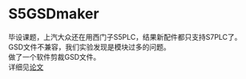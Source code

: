 # S5GSDmaker
毕设课题，上汽大众还在用西门子S5PLC，结果新配件都只支持S7PLC了。  
GSD文件不兼容，我们实验发现是模块过多的问题。  
做了一个软件剪裁GSD文件。  
详细见[论文](https://github.com/meiqua/S5GSDmaker/raw/master/21%E7%BB%84%20%E6%AF%95%E8%AE%BE%E6%9C%80%E7%BB%88%E6%8A%A5%E5%91%8AV3.pdf) 
